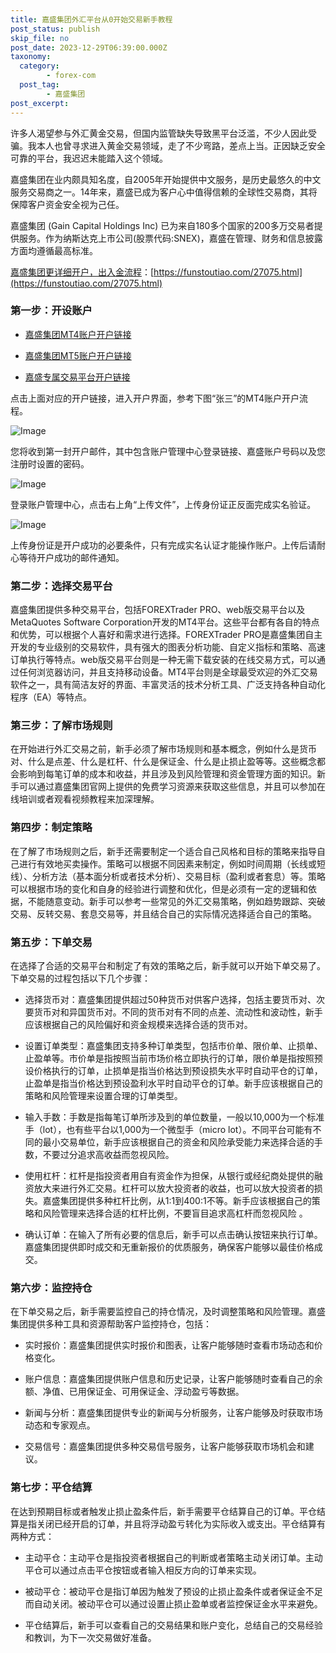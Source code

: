 ```yaml
---
title: 嘉盛集团外汇平台从0开始交易新手教程
post_status: publish
skip_file: no
post_date: 2023-12-29T06:39:00.000Z
taxonomy:
  category:
        - forex-com
  post_tag:
        - 嘉盛集团
post_excerpt: 
---
```

许多人渴望参与外汇黄金交易，但国内监管缺失导致黑平台泛滥，不少人因此受骗。我本人也曾寻求进入黄金交易领域，走了不少弯路，差点上当。正因缺乏安全可靠的平台，我迟迟未能踏入这个领域。

嘉盛集团在业内颇具知名度，自2005年开始提供中文服务，是历史最悠久的中文服务交易商之一。14年来，嘉盛已成为客户心中值得信赖的全球性交易商，其将保障客户资金安全视为己任。

嘉盛集团 (Gain Capital Holdings Inc) 已为来自180多个国家的200多万交易者提供服务。作为纳斯达克上市公司(股票代码:SNEX)，嘉盛在管理、财务和信息披露方面均遵循最高标准。

[嘉盛集团更详细开户，出入金流程](https://funstoutiao.com/27075.html)：[https://funstoutiao.com/27075.html](https://funstoutiao.com/27075.html)

### 第一步：开设账户

* [嘉盛集团MT4账户开户链接](https://s.ssgg.net/jsmt4)

* [嘉盛集团MT5账户开户链接](https://s.ssgg.net/jsmt5)

* [嘉盛专属交易平台开户链接](https://s.ssgg.net/js)

点击上面对应的开户链接，进入开户界面，参考下图“张三”的MT4账户开户流程。

![Image](https://prod-files-secure.s3.us-west-2.amazonaws.com/39ed1227-6d7d-4570-be36-9ccd4a2c4241/7a167aea-686b-400d-af59-4e18eb607a40/640.png?X-Amz-Algorithm=AWS4-HMAC-SHA256&X-Amz-Content-Sha256=UNSIGNED-PAYLOAD&X-Amz-Credential=ASIAZI2LB4665L2V5KFJ%2F20250705%2Fus-west-2%2Fs3%2Faws4_request&X-Amz-Date=20250705T041308Z&X-Amz-Expires=3600&X-Amz-Security-Token=IQoJb3JpZ2luX2VjEDEaCXVzLXdlc3QtMiJGMEQCIGoHY0QJScLFsaVTklSZjCiEzGdhHnOaE47OzOE%2BSm%2BqAiBU4ujeEQsHRUHJnA%2F32fFfXwp3MezoCoDOegIDwj4rqyr%2FAwg6EAAaDDYzNzQyMzE4MzgwNSIMIzawwv%2FHA1wmJZQnKtwDG7rHyWX%2F3hQBmfy%2FVlirWTSVt5T4wxFZBILS9GNyIrDU6AetPy7dxtrz9%2Bm8C6YKM9ms5%2FdulgELS9fjAYD4YF42Xh1cpobaWldTjNMCiivPo%2Bsx%2BdnJTQ29u2pMRY6r78KUvi%2FQH%2FO9vuMFqNRBAPYLPHxMae1buC1pJ7%2FZanNUa8xEzd36B5OcIXV9%2B8bts%2FN9J7kOw4qDM2iR7RWYgsVRqbMiAU8VqDFUlQC4SG28wPs1mKf7brPtVzhZZzQK3c3Gbhw1kTFrd9rl%2Bq3xbDwWg%2BhIseifh1FP66U%2BVBnQDIDmNmPJT93NwFfEjAGjtRGzNnk87QACBUqIxN1utqNJDDkVQ3BEW9zXAPouiLXX7nDnFFqRTa84m%2Bd5%2Bm%2BXdWFvTLCO0rr0hMMan9fl67HUPbl8Z8D84zZX0EE4iLSsKfwsbEdURr2oMsS3psAdRNasWhJBxWHia%2B%2Fo%2FD3K4iulGF%2BZ0xcgYUXUVuMu%2FYHKX%2Be6dwIVqsWaBMVX1QYe0ZEfYkcRGQrVvKvw4RnZc%2FNJ1%2FYVzKV0r%2FVVzD1arCVpsyMCFQDdzQ3jgX3YEC3IrN2xaj8HKHU2IICbNDt6U%2BbnfDsanF1mhknYOex%2BW9o77%2FgPOVjutswBFJUwge%2BhwwY6pgE0ChfnDqMFqlj0X3oDWgljIhUvfA5MwVkR1ZBu9J4lb5uu%2B%2BvRSbOuUM6mbejWGxKw%2FdGJkkwYC9CyZhTTa2sp3mHjLP%2Fy9u3t91TU%2BAUvG975YCfe84zhTeZBhjCtCjubBYZRO4cKmv9%2BxvNKezGifsj0h8G8etnk4PjVuyddIv6AsXnGjZCOxTVxTttE8vd1iu9XT1CEuklOD1Iq1rXg5VbnLzQM&X-Amz-Signature=753ae0138165d848e2b4b86ace19fba1254c0bb2293702f11054553374341cb2&X-Amz-SignedHeaders=host&x-amz-checksum-mode=ENABLED&x-id=GetObject)

您将收到第一封开户邮件，其中包含账户管理中心登录链接、嘉盛账户号码以及您注册时设置的密码。

![Image](https://prod-files-secure.s3.us-west-2.amazonaws.com/39ed1227-6d7d-4570-be36-9ccd4a2c4241/eaa1c6b3-2877-4284-a0e1-530e222c27fb/image.png?X-Amz-Algorithm=AWS4-HMAC-SHA256&X-Amz-Content-Sha256=UNSIGNED-PAYLOAD&X-Amz-Credential=ASIAZI2LB4665L2V5KFJ%2F20250705%2Fus-west-2%2Fs3%2Faws4_request&X-Amz-Date=20250705T041308Z&X-Amz-Expires=3600&X-Amz-Security-Token=IQoJb3JpZ2luX2VjEDEaCXVzLXdlc3QtMiJGMEQCIGoHY0QJScLFsaVTklSZjCiEzGdhHnOaE47OzOE%2BSm%2BqAiBU4ujeEQsHRUHJnA%2F32fFfXwp3MezoCoDOegIDwj4rqyr%2FAwg6EAAaDDYzNzQyMzE4MzgwNSIMIzawwv%2FHA1wmJZQnKtwDG7rHyWX%2F3hQBmfy%2FVlirWTSVt5T4wxFZBILS9GNyIrDU6AetPy7dxtrz9%2Bm8C6YKM9ms5%2FdulgELS9fjAYD4YF42Xh1cpobaWldTjNMCiivPo%2Bsx%2BdnJTQ29u2pMRY6r78KUvi%2FQH%2FO9vuMFqNRBAPYLPHxMae1buC1pJ7%2FZanNUa8xEzd36B5OcIXV9%2B8bts%2FN9J7kOw4qDM2iR7RWYgsVRqbMiAU8VqDFUlQC4SG28wPs1mKf7brPtVzhZZzQK3c3Gbhw1kTFrd9rl%2Bq3xbDwWg%2BhIseifh1FP66U%2BVBnQDIDmNmPJT93NwFfEjAGjtRGzNnk87QACBUqIxN1utqNJDDkVQ3BEW9zXAPouiLXX7nDnFFqRTa84m%2Bd5%2Bm%2BXdWFvTLCO0rr0hMMan9fl67HUPbl8Z8D84zZX0EE4iLSsKfwsbEdURr2oMsS3psAdRNasWhJBxWHia%2B%2Fo%2FD3K4iulGF%2BZ0xcgYUXUVuMu%2FYHKX%2Be6dwIVqsWaBMVX1QYe0ZEfYkcRGQrVvKvw4RnZc%2FNJ1%2FYVzKV0r%2FVVzD1arCVpsyMCFQDdzQ3jgX3YEC3IrN2xaj8HKHU2IICbNDt6U%2BbnfDsanF1mhknYOex%2BW9o77%2FgPOVjutswBFJUwge%2BhwwY6pgE0ChfnDqMFqlj0X3oDWgljIhUvfA5MwVkR1ZBu9J4lb5uu%2B%2BvRSbOuUM6mbejWGxKw%2FdGJkkwYC9CyZhTTa2sp3mHjLP%2Fy9u3t91TU%2BAUvG975YCfe84zhTeZBhjCtCjubBYZRO4cKmv9%2BxvNKezGifsj0h8G8etnk4PjVuyddIv6AsXnGjZCOxTVxTttE8vd1iu9XT1CEuklOD1Iq1rXg5VbnLzQM&X-Amz-Signature=0d063dd2d3442145f25c07df41693f38baadb29367514495da3a3df006d5cb44&X-Amz-SignedHeaders=host&x-amz-checksum-mode=ENABLED&x-id=GetObject)

登录账户管理中心，点击右上角“上传文件”，上传身份证正反面完成实名验证。

![Image](https://prod-files-secure.s3.us-west-2.amazonaws.com/39ed1227-6d7d-4570-be36-9ccd4a2c4241/54090639-09fc-46b4-a135-e0289f707147/image.png?X-Amz-Algorithm=AWS4-HMAC-SHA256&X-Amz-Content-Sha256=UNSIGNED-PAYLOAD&X-Amz-Credential=ASIAZI2LB4665L2V5KFJ%2F20250705%2Fus-west-2%2Fs3%2Faws4_request&X-Amz-Date=20250705T041308Z&X-Amz-Expires=3600&X-Amz-Security-Token=IQoJb3JpZ2luX2VjEDEaCXVzLXdlc3QtMiJGMEQCIGoHY0QJScLFsaVTklSZjCiEzGdhHnOaE47OzOE%2BSm%2BqAiBU4ujeEQsHRUHJnA%2F32fFfXwp3MezoCoDOegIDwj4rqyr%2FAwg6EAAaDDYzNzQyMzE4MzgwNSIMIzawwv%2FHA1wmJZQnKtwDG7rHyWX%2F3hQBmfy%2FVlirWTSVt5T4wxFZBILS9GNyIrDU6AetPy7dxtrz9%2Bm8C6YKM9ms5%2FdulgELS9fjAYD4YF42Xh1cpobaWldTjNMCiivPo%2Bsx%2BdnJTQ29u2pMRY6r78KUvi%2FQH%2FO9vuMFqNRBAPYLPHxMae1buC1pJ7%2FZanNUa8xEzd36B5OcIXV9%2B8bts%2FN9J7kOw4qDM2iR7RWYgsVRqbMiAU8VqDFUlQC4SG28wPs1mKf7brPtVzhZZzQK3c3Gbhw1kTFrd9rl%2Bq3xbDwWg%2BhIseifh1FP66U%2BVBnQDIDmNmPJT93NwFfEjAGjtRGzNnk87QACBUqIxN1utqNJDDkVQ3BEW9zXAPouiLXX7nDnFFqRTa84m%2Bd5%2Bm%2BXdWFvTLCO0rr0hMMan9fl67HUPbl8Z8D84zZX0EE4iLSsKfwsbEdURr2oMsS3psAdRNasWhJBxWHia%2B%2Fo%2FD3K4iulGF%2BZ0xcgYUXUVuMu%2FYHKX%2Be6dwIVqsWaBMVX1QYe0ZEfYkcRGQrVvKvw4RnZc%2FNJ1%2FYVzKV0r%2FVVzD1arCVpsyMCFQDdzQ3jgX3YEC3IrN2xaj8HKHU2IICbNDt6U%2BbnfDsanF1mhknYOex%2BW9o77%2FgPOVjutswBFJUwge%2BhwwY6pgE0ChfnDqMFqlj0X3oDWgljIhUvfA5MwVkR1ZBu9J4lb5uu%2B%2BvRSbOuUM6mbejWGxKw%2FdGJkkwYC9CyZhTTa2sp3mHjLP%2Fy9u3t91TU%2BAUvG975YCfe84zhTeZBhjCtCjubBYZRO4cKmv9%2BxvNKezGifsj0h8G8etnk4PjVuyddIv6AsXnGjZCOxTVxTttE8vd1iu9XT1CEuklOD1Iq1rXg5VbnLzQM&X-Amz-Signature=28c0a8368c51993a0c999c7568529f73114c7ac4debd221afdea5f534b2a0378&X-Amz-SignedHeaders=host&x-amz-checksum-mode=ENABLED&x-id=GetObject)

上传身份证是开户成功的必要条件，只有完成实名认证才能操作账户。上传后请耐心等待开户成功的邮件通知。

### 第二步：选择交易平台

嘉盛集团提供多种交易平台，包括FOREXTrader PRO、web版交易平台以及MetaQuotes Software Corporation开发的MT4平台。这些平台都有各自的特点和优势，可以根据个人喜好和需求进行选择。FOREXTrader PRO是嘉盛集团自主开发的专业级别的交易软件，具有强大的图表分析功能、自定义指标和策略、高速订单执行等特点。web版交易平台则是一种无需下载安装的在线交易方式，可以通过任何浏览器访问，并且支持移动设备。MT4平台则是全球最受欢迎的外汇交易软件之一，具有简洁友好的界面、丰富灵活的技术分析工具、广泛支持各种自动化程序（EA）等特点。

### 第三步：了解市场规则

在开始进行外汇交易之前，新手必须了解市场规则和基本概念，例如什么是货币对、什么是点差、什么是杠杆、什么是保证金、什么是止损止盈等等。这些概念都会影响到每笔订单的成本和收益，并且涉及到风险管理和资金管理方面的知识。新手可以通过嘉盛集团官网上提供的免费学习资源来获取这些信息，并且可以参加在线培训或者观看视频教程来加深理解。

### 第四步：制定策略

在了解了市场规则之后，新手还需要制定一个适合自己风格和目标的策略来指导自己进行有效地买卖操作。策略可以根据不同因素来制定，例如时间周期（长线或短线）、分析方法（基本面分析或者技术分析）、交易目标（盈利或者套息）等。策略可以根据市场的变化和自身的经验进行调整和优化，但是必须有一定的逻辑和依据，不能随意变动。新手可以参考一些常见的外汇交易策略，例如趋势跟踪、突破交易、反转交易、套息交易等，并且结合自己的实际情况选择适合自己的策略。

### 第五步：下单交易

在选择了合适的交易平台和制定了有效的策略之后，新手就可以开始下单交易了。下单交易的过程包括以下几个步骤：

* 选择货币对：嘉盛集团提供超过50种货币对供客户选择，包括主要货币对、次要货币对和异国货币对。不同的货币对有不同的点差、流动性和波动性，新手应该根据自己的风险偏好和资金规模来选择合适的货币对。

* 设置订单类型：嘉盛集团支持多种订单类型，包括市价单、限价单、止损单、止盈单等。市价单是指按照当前市场价格立即执行的订单，限价单是指按照预设价格执行的订单，止损单是指当价格达到预设损失水平时自动平仓的订单，止盈单是指当价格达到预设盈利水平时自动平仓的订单。新手应该根据自己的策略和风险管理来设置合理的订单类型。

* 输入手数：手数是指每笔订单所涉及到的单位数量，一般以10,000为一个标准手（lot），也有些平台以1,000为一个微型手（micro lot）。不同平台可能有不同的最小交易单位，新手应该根据自己的资金和风险承受能力来选择合适的手数，不要过分追求高收益而忽视风险。

* 使用杠杆：杠杆是指投资者用自有资金作为担保，从银行或经纪商处提供的融资放大来进行外汇交易。杠杆可以放大投资者的收益，也可以放大投资者的损失。嘉盛集团提供多种杠杆比例，从1:1到400:1不等。新手应该根据自己的策略和风险管理来选择合适的杠杆比例，不要盲目追求高杠杆而忽视风险 。

* 确认订单：在输入了所有必要的信息后，新手可以点击确认按钮来执行订单。嘉盛集团提供即时成交和无重新报价的优质服务，确保客户能够以最佳价格成交。

### 第六步：监控持仓

在下单交易之后，新手需要监控自己的持仓情况，及时调整策略和风险管理。嘉盛集团提供多种工具和资源帮助客户监控持仓，包括：

* 实时报价：嘉盛集团提供实时报价和图表，让客户能够随时查看市场动态和价格变化。

* 账户信息：嘉盛集团提供账户信息和历史记录，让客户能够随时查看自己的余额、净值、已用保证金、可用保证金、浮动盈亏等数据。

* 新闻与分析：嘉盛集团提供专业的新闻与分析服务，让客户能够及时获取市场动态和专家观点。

* 交易信号：嘉盛集团提供多种交易信号服务，让客户能够获取市场机会和建议。

### 第七步：平仓结算

在达到预期目标或者触发止损止盈条件后，新手需要平仓结算自己的订单。平仓结算是指关闭已经开启的订单，并且将浮动盈亏转化为实际收入或支出。平仓结算有两种方式：

* 主动平仓：主动平仓是指投资者根据自己的判断或者策略主动关闭订单。主动平仓可以通过点击平仓按钮或者输入相反方向的订单来实现。

* 被动平仓：被动平仓是指订单因为触发了预设的止损止盈条件或者保证金不足而自动关闭。被动平仓可以通过设置止损止盈单或者监控保证金水平来避免。

* 平仓结算后，新手可以查看自己的交易结果和账户变化，总结自己的交易经验和教训，为下一次交易做好准备。